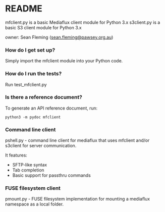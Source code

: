 # README #

mfclient.py is a basic Mediaflux client module for Python 3.x
s3client.py is a basic S3 client module for Python 3.x

owner: Sean Fleming (sean.fleming@pawsey.org.au)


### How do I get set up? ###

Simply import the mfclient module into your Python code.


### How do I run the tests? ###

Run test_mfclient.py

### Is there a reference document? ###

To generate an API reference document, run:

    python3 -m pydoc mfclient

### Command line client ###

pshell.py - command line client for mediaflux that uses mfclient and/or s3client for server communication.

It features:

* SFTP-like syntax
* Tab completion
* Basic support for passthru commands


### FUSE filesystem client ###

pmount.py - FUSE filesystem implementation for mounting a mediaflux namespace as a local folder.

